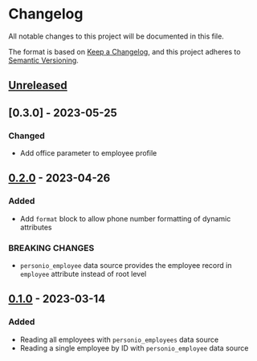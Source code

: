 # Changelog

All notable changes to this project will be documented in this file.

The format is based on [Keep a Changelog](https://keepachangelog.com/en/1.0.0/),
and this project adheres to [Semantic Versioning](https://semver.org/spec/v2.0.0.html).

## [Unreleased]

## [0.3.0] - 2023-05-25

### Changed

- Add office parameter to employee profile

## [0.2.0] - 2023-04-26

### Added

- Add `format` block to allow phone number formatting of dynamic attributes

### BREAKING CHANGES

- `personio_employee` data source provides the employee record in `employee` attribute instead of root level

## [0.1.0] - 2023-03-14

### Added

- Reading all employees with `personio_employees` data source
- Reading a single employee by ID with `personio_employee` data source

[unreleased]: https://github.com/nicoangelo/terraform-provider-personio/compare/v0.2.0...HEAD
[0.2.0]: https://github.com/nicoangelo/terraform-provider-personio/releases/tag/v0.2.0
[0.1.0]: https://github.com/nicoangelo/terraform-provider-personio/releases/tag/v0.1.0

